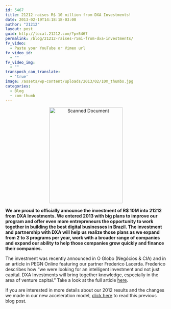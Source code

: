 ```yaml
---
id: 5467
title: 21212 raises R$ 10 million from DXA Investments!
date: 2013-02-19T14:18:18-03:00
author: "21212"
layout: post
guid: http://local.21212.com/?p=5467
permalink: /blog/21212-raises-r5mi-from-dxa-investments/
fv_video:
  - Paste your YouTube or Vimeo url
fv_video_id:
  - ""
fv_video_img:
  - ""
transposh_can_translate:
  - 'true'
image: /assets/wp-content/uploads/2013/02/10m_thumbs.jpg
categories:
  - Blog
  - com-thumb
---
```

<p style="text-align: center;">
  <a href="http://local.21212.com/assets/wp-content/uploads/2013/02/21212NegociosCia.jpg"><img class="size-medium wp-image-5468 aligncenter" alt="Scanned Document" src="{{ site.url }}/assets/wp-content/uploads/2013/02/21212NegociosCia-229x300.jpg" width="229" height="300" srcset="{{ site.url }}/assets/wp-content/uploads/2013/02/21212NegociosCia-229x300.jpg 229w, {{ site.url }}/assets/wp-content/uploads/2013/02/21212NegociosCia-784x1024.jpg 784w, {{ site.url }}/assets/wp-content/uploads/2013/02/21212NegociosCia.jpg 1298w" sizes="(max-width: 229px) 100vw, 229px" /></a>
</p>

<b id="internal-source-marker_0.16490997420623899">We are proud to officially announce the investment of R$ 10M into 21212 from DXA Investments. We entered 2013 with big plans to improve our program and offer even more entrepreneurs the opportunity to work together in building the best digital businesses in Brazil. The investment and partnership with DXA will help us realize those plans as we expand from 2 to 3 programs per year, work with a broader range of companies and expand our ability to help those companies grow quickly and finance their companies.</b>

The investment was recently announced in O Globo (Negócios & CIA) and in an article in PEGN Online featuring our partner Frederico Lacerda. Frederico describes how “we were looking for an intelligent investment and not just capital. DXA Investments will bring together knowledge, especially in the area of venture capital.” Take a look at the full article [here](http://revistapegn.globo.com/Revista/Common/0,,EMI330568-17180,00.html).

If you are interested in more details about our 2012 results and the changes we made in our new acceleration model, [click here](http://local.21212.com/blog/21212-renew-its-model-to-do-more-faster-in-2013/) to read this previous blog post.